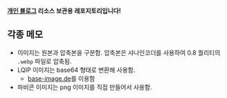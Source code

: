 **[개인 블로그](https://hyngng.github.io/) 리소스 보관용 레포지토리입니다!**

## **각종 메모**

- 이미지는 원본과 압축본을 구분함. 압축본은 샤나인코더를 사용하여 0.8 퀄리티의 `.webp` 파일로 압축됨.
- LQIP 이미지는 base64 형태로 변환해 사용함.
    - [base-image.de](https://www.base64-image.de/)를 이용함
- 파비콘 이미지는 png 이미지를 직접 만들어서 사용함.